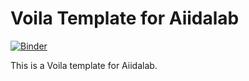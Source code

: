 # Voila Template for Aiidalab  

[![Binder](https://mybinder.org/badge_logo.svg)](https://mybinder.org/v2/gh/osscar-org/aiidalab-voila/master?urlpath=%2Fvoila%2Frender%2Fexample.ipynb)

This is a Voila template for Aiidalab. 
